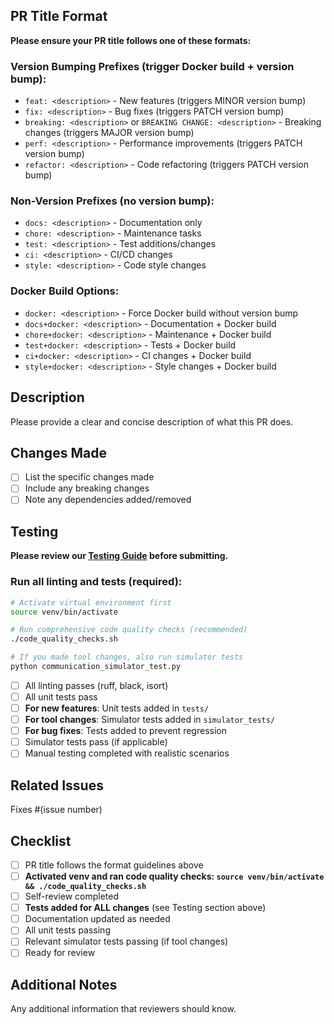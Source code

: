 ## PR Title Format

**Please ensure your PR title follows one of these formats:**

### Version Bumping Prefixes (trigger Docker build + version bump):
- `feat: <description>` - New features (triggers MINOR version bump)
- `fix: <description>` - Bug fixes (triggers PATCH version bump)
- `breaking: <description>` or `BREAKING CHANGE: <description>` - Breaking changes (triggers MAJOR version bump)
- `perf: <description>` - Performance improvements (triggers PATCH version bump)
- `refactor: <description>` - Code refactoring (triggers PATCH version bump)

### Non-Version Prefixes (no version bump):
- `docs: <description>` - Documentation only
- `chore: <description>` - Maintenance tasks
- `test: <description>` - Test additions/changes
- `ci: <description>` - CI/CD changes
- `style: <description>` - Code style changes

### Docker Build Options:
- `docker: <description>` - Force Docker build without version bump
- `docs+docker: <description>` - Documentation + Docker build
- `chore+docker: <description>` - Maintenance + Docker build
- `test+docker: <description>` - Tests + Docker build
- `ci+docker: <description>` - CI changes + Docker build
- `style+docker: <description>` - Style changes + Docker build

## Description

Please provide a clear and concise description of what this PR does.

## Changes Made

- [ ] List the specific changes made
- [ ] Include any breaking changes
- [ ] Note any dependencies added/removed

## Testing

**Please review our [Testing Guide](../docs/testing.md) before submitting.**

### Run all linting and tests (required):
```bash
# Activate virtual environment first
source venv/bin/activate

# Run comprehensive code quality checks (recommended)
./code_quality_checks.sh

# If you made tool changes, also run simulator tests
python communication_simulator_test.py
```

- [ ] All linting passes (ruff, black, isort)
- [ ] All unit tests pass
- [ ] **For new features**: Unit tests added in `tests/`
- [ ] **For tool changes**: Simulator tests added in `simulator_tests/`
- [ ] **For bug fixes**: Tests added to prevent regression
- [ ] Simulator tests pass (if applicable)
- [ ] Manual testing completed with realistic scenarios

## Related Issues

Fixes #(issue number)

## Checklist

- [ ] PR title follows the format guidelines above
- [ ] **Activated venv and ran code quality checks: `source venv/bin/activate && ./code_quality_checks.sh`**
- [ ] Self-review completed
- [ ] **Tests added for ALL changes** (see Testing section above)
- [ ] Documentation updated as needed
- [ ] All unit tests passing
- [ ] Relevant simulator tests passing (if tool changes)
- [ ] Ready for review

## Additional Notes

Any additional information that reviewers should know.